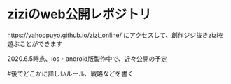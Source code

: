 # ziziのweb公開レポジトリ

https://yahoopuyo.github.io/zizi_online/
にアクセスして、創作ジジ抜きziziを遊ぶことができます

2020.6.5時点、ios・android版製作中で、近々公開の予定


#後でどこかに詳しいルール、戦略などを書く
